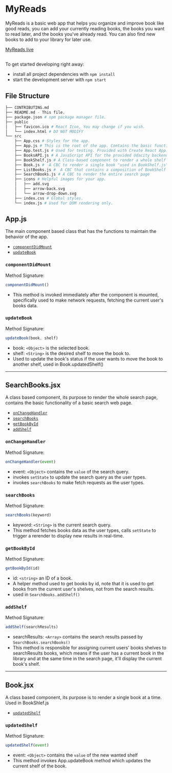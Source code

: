 # MyReads
MyReads is a basic web app that helps you organize and improve book like good reads, you can add your currently reading books, the books you want to read later, and the books you've already read. You can also find new books to add to your library for later use. 

[MyReads live](https://6175c850ba2adf50b1c00149--thirsty-meitner-c08875.netlify.app/search)

## 

To get started developing right away:

* install all project dependencies with `npm install`
* start the development server with `npm start`

## File Structure
```bash
├── CONTRIBUTING.md
├── README.md - This file.
├── package.json # npm package manager file. 
├── public
│   ├── favicon.ico # React Icon, You may change if you wish.
│   └── index.html # DO NOT MODIFY
└── src
    ├── App.css # Styles for the app.
    ├── App.js # This is the root of the app. Contains the basic functionallity of the app.
    ├── App.test.js # Used for testing. Provided with Create React App.
    ├── BooksAPI.js # A JavaScript API for the provided Udacity backend. 
    ├── BookShelf.js # A Class-based component to render a whole shelf section
    ├── Book.js #  A CBC to render a single book "used in BookShelf.js"
    ├── ListBooks.js #  A CBC that contains a composition of BookShelf components that has Books in it, used on homepage
    ├── SearchBooks.js # A CBC to render the entire search page
    ├── icons # Helpful images for your app.
    │   ├── add.svg
    │   ├── arrow-back.svg
    │   └── arrow-drop-down.svg
    ├── index.css # Global styles. 
    └── index.js # Used for DOM rendering only.
```

## App.js

The main component based class that has the functions to maintain the behavior of the app.

* [`componentDidMount`](#componentDidMount)
* [`updateBook`](#updateBook)

### `componentDidMount`

Method Signature:

```js
componentDidMount()
```

* This method is invoked immediately after the component is mounted, specifically used to make network requests, fetching the current user's books data. 

### `updateBook`

Method Signature:

```js
updateBook(book, shelf)
```

* book: `<Object>` is the selected book.
* shelf: `<String>` is the desired shelf to move the book to.
* Used to update the book's status if the user wants to move the book to another shelf, used in Book.updatedShelf()

--------------------------------------------------------------------------------------------------------

## SearchBooks.jsx

A class based component, its purpose to render the whole search page, contains the basic functionality of a basic search web page.

* [`onChangeHandler`](#onChangeHandler)
* [`searchBooks`](#searchBooks)
* [`getBookById`](#getBookById)
* [`addShelf`](#addShelf)


### `onChangeHandler`

Method Signature:

```js
onChangeHandler(event)
```

* event: `<Object>` contains the `value` of the search query.
* invokes `setState` to update the search query as the user types.
* invokes `searchBooks` to make fetch requests as the user types.

### `searchBooks`

Method Signature:

```js
searchBooks(keyword)
```

* keyword: `<String>` is the current search query.
* This method fetches books data as the user types, calls `setState` to trigger a rerender to display new results in real-time.

### `getBookById`

Method Signature:

```js
getBookById(id)
```

* id: `<string>` an ID of a book.
* A helper method used to get books by id, note that it is used to get books from the current user's shelves, not from the search results.
* used in `SearchBooks.addShelf()`

### `addShelf`

Method Signature:

```js
addShelf(searchResults)
```

* searchResults: `<Array>` contains the search results passed by `SearchBooks.searchBooks()`
* This method is responsible for assigning current users' books shelves to searchResults books, which means if the user has a current book in the library and at the same time in the search page, it'll display the current book's shelf.


----------------------------------------------------------------------------------------------
## Book.jsx

A class based component, its purpose is to render a single book at a time. Used in BookShlef.js

* [`updatedShelf`](#updatedShelf)

### `updatedShelf`

Method Signature:

```js
updatedShelf(event)
```

* event: `<Object>` contains the `value` of the new wanted shelf
* This method invokes App.updateBook method which updates the current shelf of the book. 

